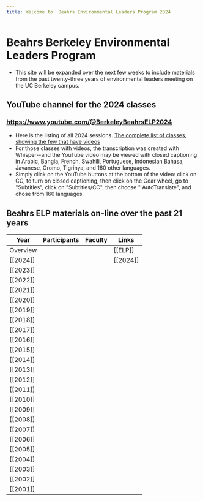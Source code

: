 ```yaml
---
title: Welcome to  Beahrs Environmental Leaders Program 2024
---
```

# Beahrs Berkeley Environmental Leaders Program
- This site will be expanded over the next few weeks to include materials from the past twenty-three years of environmental leaders meeting on the UC Berkeley campus.
## YouTube channel for the 2024 classes
### https://www.youtube.com/@BerkeleyBeahrsELP2024
- Here is the listing of all 2024 sessions. [The complete list of classes, showing the few that have videos](obsidian://open?vault=BerkeleyELP2024&file=content%2FYears%2F2024)
- For those classes with videos, the transcription was created with Whisper--and the YouTube video may be viewed with closed captioning in Arabic, Bangla, French, Swahili, Portuguese, Indonesian Bahasa, Javanese, Oromo, Tigrinya, and 160 other languages.  
- Simply click on the YouTube buttons at the bottom of the video: click on CC, to turn on closed captioning, then click on the Gear wheel, go to "Subtitles", click on "Subtitles/CC", then choose " AutoTranslate",  and chose from 160 languages.
## Beahrs ELP materials on-line over the past 21 years

| Year     | Participants | Faculty | Links    |
| -------- | ------------ | ------- | -------- |
| Overview |              |         | [[ELP]]  |
| [[2024]] |              |         | [[2024]] |
| [[2023]] |              |         |          |
| [[2022]] |              |         |          |
| [[2021]] |              |         |          |
| [[2020]] |              |         |          |
| [[2019]] |              |         |          |
| [[2018]] |              |         |          |
| [[2017]] |              |         |          |
| [[2016]] |              |         |          |
| [[2015]] |              |         |          |
| [[2014]] |              |         |          |
| [[2013]] |              |         |          |
| [[2012]] |              |         |          |
| [[2011]] |              |         |          |
| [[2010]] |              |         |          |
| [[2009]] |              |         |          |
| [[2008]] |              |         |          |
| [[2007]] |              |         |          |
| [[2006]] |              |         |          |
| [[2005]] |              |         |          |
| [[2004]] |              |         |          |
| [[2003]] |              |         |          |
| [[2002]] |              |         |          |
| [[2001]] |              |         |          |
